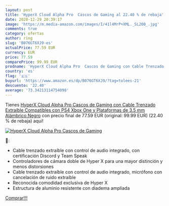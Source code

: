 ```yaml
---
layout: post
title: 'HyperX Cloud Alpha Pro  Cascos de Gaming al 22.40 % de rebaja'
date: 2020-12-29 20:39:17
image: 'https://m.media-amazon.com/images/I/41l4MrP+XML._SL200_.jpg'
comments: true
category: ofertas
author: ring
slug: 'B076GT6XJ9-es'
actualPrice: 77.59 EUR
currency: EUR
price: 77.59
comparePrice: 99.99 EUR
prodname: 'HyperX Cloud Alpha Pro  Cascos de Gaming con Cable Trenzado Extraíble  Compatibles con PS4  Xbox One y Plataformas de 3.5 mm  Alámbrico  Negro'
country: 'es'
flag: '🇪🇸'
buyurl: 'https://www.amazon.es/dp/B076GT6XJ9/?tag=tolees-21'
descuento: '22.40'
average: '73.34213114754098'
---
```


Tienes [HyperX Cloud Alpha Pro  Cascos de Gaming con Cable Trenzado Extraíble  Compatibles con PS4  Xbox One y Plataformas de 3.5 mm  Alámbrico  Negro](https://www.amazon.es/dp/B076GT6XJ9/?tag=tolees-21) con precio final de  77.59 EUR (original: 99.99 EUR) (22.40 %  de rebaja) aqui!

[![HyperX Cloud Alpha Pro  Cascos de Gaming](https://m.media-amazon.com/images/I/41l4MrP+XML._SL200_.jpg)](https://www.amazon.es/dp/B076GT6XJ9/?tag=tolees-21)

🔎:

- Cable trenzado extraíble con control de audio integrado, con certificación Discord y Team Speak
- Controladores de cámara doble de Hyper X para una mayor distinción y menos distorsiones
- Cable trenzado extraíble con control de audio integrado, micrófono con cancelación de ruido extraíble
- Reconocida comodidad exclusiva de Hyper X
- Estructura de aluminio resistente con diadema ampliada

[Comprar!!!](https://www.amazon.es/dp/B076GT6XJ9/?tag=tolees-21)
